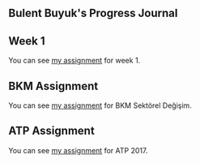 ## Bulent Buyuk's Progress Journal

## Week 1

You can see [my assignment](https://pjournal.github.io/mef03-BulentBuyuk/assignment_1_bulentbuyuk.html) for week 1.

## BKM Assignment

You can see [my assignment](https://pjournal.github.io/mef03-BulentBuyuk/BKM_Assignment.html) for BKM Sektörel Değişim.

## ATP Assignment

You can see [my assignment](https://github.com/pjournal/mef03-BulentBuyuk/ATP_Assignment.html) for ATP 2017.
